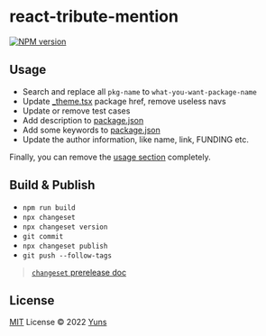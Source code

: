 # react-tribute-mention

[![NPM version](https://img.shields.io/npm/v/react-tribute-mention?color=a1b858&label=)](https://www.npmjs.com/package/react-tribute-mention)

## Usage

- Search and replace all `pkg-name` to `what-you-want-package-name`
- Update [\_theme.tsx](./docs/pages/_theme.tsx) package href, remove useless navs
- Update or remove test cases
- Add description to [package.json](./package.json)
- Add some keywords to [package.json](./package.json)
- Update the author information, like name, link, FUNDING etc.

Finally, you can remove the [usage section](#usage) completely.

## Build & Publish

- `npm run build`
- `npx changeset`
- `npx changeset version`
- `git commit`
- `npx changeset publish`
- `git push --follow-tags`

> [`changeset` prerelease doc](https://github.com/changesets/changesets/blob/main/docs/prereleases.md)

## License

[MIT](./LICENSE) License © 2022 [Yuns](https://github.com/yunsii)
